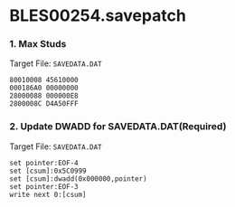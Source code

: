 # BLES00254.savepatch

### 1. Max Studs

Target File: `SAVEDATA.DAT`

```
80010008 45610000
000186A0 00000000
28000088 000000E8
2800008C D4A50FFF
```

### 2. Update DWADD for SAVEDATA.DAT(Required)

Target File: `SAVEDATA.DAT`

```
set pointer:EOF-4
set [csum]:0x5C0999
set [csum]:dwadd(0x000000,pointer)
set pointer:EOF-3
write next 0:[csum]
```

